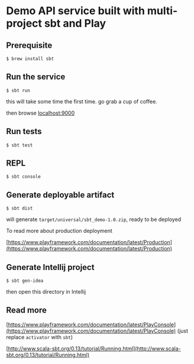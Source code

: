 # Demo API service built with multi-project sbt and Play

## Prerequisite
`$ brew install sbt`

## Run the service
`$ sbt run`

this will take some time the first time. go grab a cup of coffee.

then browse [localhost:9000](http://localhost:9000/)

## Run tests
`$ sbt test`

## REPL
`$ sbt console`

## Generate deployable artifact
`$ sbt dist`

will generate `target/universal/sbt_demo-1.0.zip`, ready to be deployed

To read more about production deployment

[https://www.playframework.com/documentation/latest/Production](https://www.playframework.com/documentation/latest/Production)

## Generate Intellij project
`$ sbt gen-idea`

then open this directory in Intellij

## Read more
[https://www.playframework.com/documentation/latest/PlayConsole](https://www.playframework.com/documentation/latest/PlayConsole) (just replace `activator` with `sbt`)

[http://www.scala-sbt.org/0.13/tutorial/Running.html](http://www.scala-sbt.org/0.13/tutorial/Running.html)
